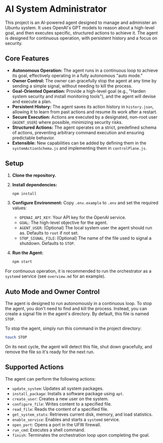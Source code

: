 # AI System Administrator

This project is an AI-powered agent designed to manage and administer an Ubuntu system. It uses OpenAI's GPT models to reason about a high-level goal, and then executes specific, structured actions to achieve it. The agent is designed for continuous operation, with persistent history and a focus on security.

## Core Features

- **Autonomous Operation:** The agent runs in a continuous loop to achieve its goal, effectively operating in a fully autonomous "auto mode."
- **Owner Control:** The owner can gracefully stop the agent at any time by sending a simple signal, without needing to kill the process.
- **Goal-Oriented Operation:** Provide a high-level goal (e.g., "Harden system security and install monitoring tools"), and the agent will devise and execute a plan.
- **Persistent History:** The agent saves its action history in `history.json`, allowing it to learn from past actions and resume its work after a restart.
- **Secure Execution:** Actions are executed by a designated, non-root user (`AGENT_USER`) where possible, minimizing security risks.
- **Structured Actions:** The agent operates on a strict, predefined schema of actions, preventing arbitrary command execution and ensuring predictable behavior.
- **Extensible:** New capabilities can be added by defining them in the `systemActionSchema.js` and implementing them in `controlPlane.js`.

## Setup

1.  **Clone the repository.**
2.  **Install dependencies:**
    ```bash
    npm install
    ```
3.  **Configure Environment:** Copy `.env.example` to `.env` and set the required values:
    - `OPENAI_API_KEY`: Your API key for the OpenAI service.
    - `GOAL`: The high-level objective for the agent.
    - `AGENT_USER`: (Optional) The local system user the agent should run as. Defaults to `root` if not set.
    - `STOP_SIGNAL_FILE`: (Optional) The name of the file used to signal a shutdown. Defaults to `STOP`.

4.  **Run the Agent:**
    ```bash
    npm start
    ```

For continuous operation, it is recommended to run the orchestrator as a `systemd` service (see `overview.md` for an example).

## Auto Mode and Owner Control

The agent is designed to run autonomously in a continuous loop. To stop the agent, you don't need to find and kill the process. Instead, you can create a signal file in the agent's directory. By default, this file is named `STOP`.

To stop the agent, simply run this command in the project directory:
```bash
touch STOP
```
On its next cycle, the agent will detect this file, shut down gracefully, and remove the file so it's ready for the next run.

## Supported Actions

The agent can perform the following actions:

- `update_system`: Updates all system packages.
- `install_package`: Installs a software package using `apt`.
- `create_user`: Creates a new user on the system.
- `configure_file`: Writes content to a specified file.
- `read_file`: Reads the content of a specified file.
- `get_system_stats`: Retrieves current disk, memory, and load statistics.
- `enable_service`: Enables and starts a `systemd` service.
- `open_port`: Opens a port in the UFW firewall.
- `run_cmd`: Executes a shell command.
- `finish`: Terminates the orchestration loop upon completing the goal.
